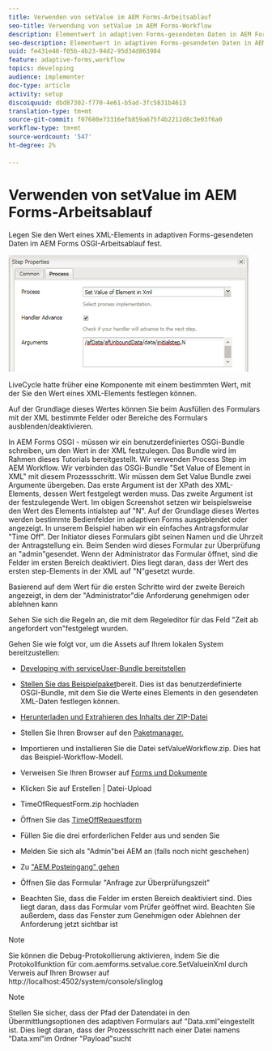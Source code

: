 ```yaml
---
title: Verwenden von setValue im AEM Forms-Arbeitsablauf
seo-title: Verwendung von setValue im AEM Forms-Workflow
description: Elementwert in adaptiven Forms-gesendeten Daten in AEM Forms OSGI festlegen
seo-description: Elementwert in adaptiven Forms-gesendeten Daten in AEM Forms OSGI festlegen
uuid: fe431e48-f05b-4b23-94d2-95d34d863984
feature: adaptive-forms,workflow
topics: developing
audience: implementer
doc-type: article
activity: setup
discoiquuid: dbd87302-f770-4e61-b5ad-3fc5831b4613
translation-type: tm+mt
source-git-commit: f07680e73316efb859a675f4b2212d8c3e03f6a0
workflow-type: tm+mt
source-wordcount: '547'
ht-degree: 2%

---
```



# Verwenden von setValue im AEM Forms-Arbeitsablauf

Legen Sie den Wert eines XML-Elements in adaptiven Forms-gesendeten Daten im AEM Forms OSGI-Arbeitsablauf fest.

![Set Value](assets/setvalue.png)

LiveCycle hatte früher eine Komponente mit einem bestimmten Wert, mit der Sie den Wert eines XML-Elements festlegen können.

Auf der Grundlage dieses Wertes können Sie beim Ausfüllen des Formulars mit der XML bestimmte Felder oder Bereiche des Formulars ausblenden/deaktivieren.

In AEM Forms OSGI - müssen wir ein benutzerdefiniertes OSGi-Bundle schreiben, um den Wert in der XML festzulegen. Das Bundle wird im Rahmen dieses Tutorials bereitgestellt.
Wir verwenden Process Step im AEM Workflow. Wir verbinden das OSGi-Bundle &quot;Set Value of Element in XML&quot; mit diesem Prozessschritt.
Wir müssen dem Set Value Bundle zwei Argumente übergeben. Das erste Argument ist der XPath des XML-Elements, dessen Wert festgelegt werden muss. Das zweite Argument ist der festzulegende Wert.
Im obigen Screenshot setzen wir beispielsweise den Wert des Elements intialstep auf &quot;N&quot;.
Auf der Grundlage dieses Wertes werden bestimmte Bedienfelder im adaptiven Forms ausgeblendet oder angezeigt.
In unserem Beispiel haben wir ein einfaches Antragsformular &quot;Time Off&quot;. Der Initiator dieses Formulars gibt seinen Namen und die Uhrzeit der Antragstellung ein. Beim Senden wird dieses Formular zur Überprüfung an &quot;admin&quot;gesendet. Wenn der Administrator das Formular öffnet, sind die Felder im ersten Bereich deaktiviert. Dies liegt daran, dass der Wert des ersten step-Elements in der XML auf &quot;N&quot;gesetzt wurde.

Basierend auf dem Wert für die ersten Schritte wird der zweite Bereich angezeigt, in dem der &quot;Administrator&quot;die Anforderung genehmigen oder ablehnen kann

Sehen Sie sich die Regeln an, die mit dem Regeleditor für das Feld &quot;Zeit ab angefordert von&quot;festgelegt wurden.

Gehen Sie wie folgt vor, um die Assets auf Ihrem lokalen System bereitzustellen:

* [Developing with serviceUser-Bundle bereitstellen](/help/forms/assets/common-osgi-bundles/DevelopingWithServiceUser.jar)

* [Stellen Sie das Beispielpaket](/help/forms/assets/common-osgi-bundles/SetValueApp.core-1.0-SNAPSHOT.jar)bereit. Dies ist das benutzerdefinierte OSGI-Bundle, mit dem Sie die Werte eines Elements in den gesendeten XML-Daten festlegen können.

* [Herunterladen und Extrahieren des Inhalts der ZIP-Datei](assets/setvalueassets.zip)
* Stellen Sie Ihren Browser auf den [Paketmanager.](http://localhost:4502/crx/packmgr/index.jsp)
* Importieren und installieren Sie die Datei setValueWorkflow.zip. Dies hat das Beispiel-Workflow-Modell.
* Verweisen Sie Ihren Browser auf [Forms und Dokumente](http://localhost:4502/aem/forms.html/content/dam/formsanddocuments)
* Klicken Sie auf Erstellen | Datei-Upload
* TimeOfRequestForm.zip hochladen
* Öffnen Sie das [TimeOffRequestform](http://localhost:4502/content/dam/formsanddocuments/timeoffapplication/jcr:content?wcmmode=disabled)
* Füllen Sie die drei erforderlichen Felder aus und senden Sie
* Melden Sie sich als &quot;Admin&quot;bei AEM an (falls noch nicht geschehen)
* Zu [&quot;AEM Posteingang&quot; gehen](http://localhost:4502/aem/inbox)
* Öffnen Sie das Formular &quot;Anfrage zur Überprüfungszeit&quot;
* Beachten Sie, dass die Felder im ersten Bereich deaktiviert sind. Dies liegt daran, dass das Formular vom Prüfer geöffnet wird. Beachten Sie außerdem, dass das Fenster zum Genehmigen oder Ablehnen der Anforderung jetzt sichtbar ist

>[!NOTE]
>
>Sie können die Debug-Protokollierung aktivieren, indem Sie die Protokollfunktion für
>com.aemforms.setvalue.core.SetValueinXml
>durch Verweis auf Ihren Browser auf http://localhost:4502/system/console/slinglog

>[!NOTE]
>
>Stellen Sie sicher, dass der Pfad der Datendatei in den Übermittlungsoptionen des adaptiven Formulars auf &quot;Data.xml&quot;eingestellt ist. Dies liegt daran, dass der Prozessschritt nach einer Datei namens &quot;Data.xml&quot;im Ordner &quot;Payload&quot;sucht
